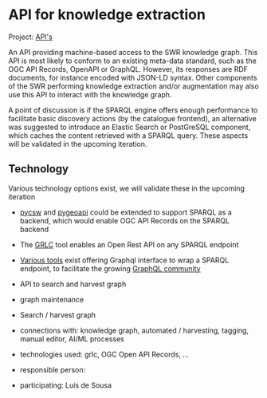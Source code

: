 # API for knowledge extraction

Project: [API's](https://github.com/orgs/soilwise-he/projects/9)

An API providing machine-based access to the SWR knowledge graph. This API is most likely to conform to an existing meta-data standard, such as the OGC API Records, OpenAPI or GraphQL. However, its responses are RDF documents, for instance encoded with JSON-LD syntax. Other components of the SWR performing knowledge extraction and/or augmentation may also use this API to interact with the knowledge graph.

A point of discussion is if the SPARQL engine offers enough performance to facilitate basic discovery actions (by the catalogue frontend), an alternative was suggested to introduce an Elastic Search or PostGreSQL component, which caches the content retrieved with a SPARQL query. These aspects will be validated in the upcoming iteration.

## Technology

Various technology options exist, we will validate these in the upcoming iteration

- [pycsw](https://pycsw.org) and [pygeoapi](https://pygeoapi.org) could be extended to support SPARQL as a backend, which would enable OGC API Records on the SPARQL backend
- The [GRLC](https://grlc.io/) tool enables an Open Rest API on any SPARQL endpoint
- [Various tools](https://github.com/dbcls/grasp) exist offering Graphql interface to wrap a SPARQL endpoint, to facilitate the growing [GraphQL community](https://graphql.com/)


- API to search and harvest graph
- graph maintenance
- Search / harvest graph

- connections with: knowledge graph, automated / harvesting, tagging, manual editor, AI/ML processes
- technologies used: grlc, OGC Open API Records, ...
- responsible person:
- participating: Luís de Sousa